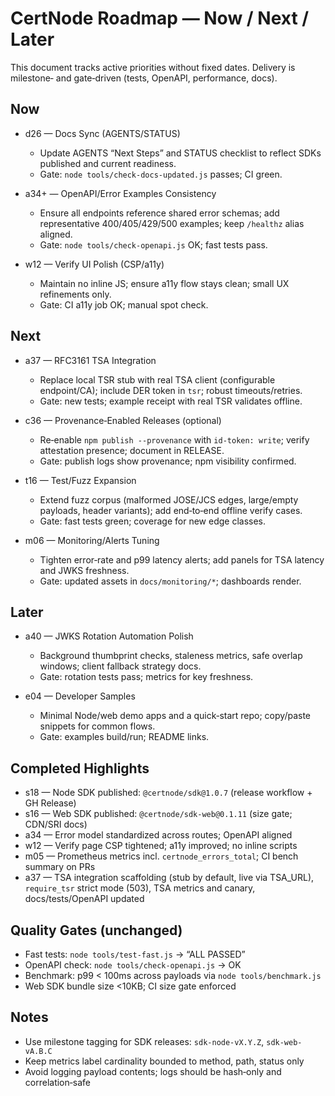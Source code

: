 # CertNode Roadmap — Now / Next / Later

This document tracks active priorities without fixed dates. Delivery is milestone‑ and gate‑driven (tests, OpenAPI, performance, docs).

## Now

- d26 — Docs Sync (AGENTS/STATUS)
  - Update AGENTS “Next Steps” and STATUS checklist to reflect SDKs published and current readiness.
  - Gate: `node tools/check-docs-updated.js` passes; CI green.

- a34+ — OpenAPI/Error Examples Consistency
  - Ensure all endpoints reference shared error schemas; add representative 400/405/429/500 examples; keep `/healthz` alias aligned.
  - Gate: `node tools/check-openapi.js` OK; fast tests pass.

- w12 — Verify UI Polish (CSP/a11y)
  - Maintain no inline JS; ensure a11y flow stays clean; small UX refinements only.
  - Gate: CI a11y job OK; manual spot check.

## Next

- a37 — RFC3161 TSA Integration
  - Replace local TSR stub with real TSA client (configurable endpoint/CA); include DER token in `tsr`; robust timeouts/retries.
  - Gate: new tests; example receipt with real TSR validates offline.

- c36 — Provenance‑Enabled Releases (optional)
  - Re‑enable `npm publish --provenance` with `id-token: write`; verify attestation presence; document in RELEASE.
  - Gate: publish logs show provenance; npm visibility confirmed.

- t16 — Test/Fuzz Expansion
  - Extend fuzz corpus (malformed JOSE/JCS edges, large/empty payloads, header variants); add end‑to‑end offline verify cases.
  - Gate: fast tests green; coverage for new edge classes.

- m06 — Monitoring/Alerts Tuning
  - Tighten error‑rate and p99 latency alerts; add panels for TSA latency and JWKS freshness.
  - Gate: updated assets in `docs/monitoring/*`; dashboards render.

## Later

- a40 — JWKS Rotation Automation Polish
  - Background thumbprint checks, staleness metrics, safe overlap windows; client fallback strategy docs.
  - Gate: rotation tests pass; metrics for key freshness.

- e04 — Developer Samples
  - Minimal Node/web demo apps and a quick‑start repo; copy/paste snippets for common flows.
  - Gate: examples build/run; README links.

## Completed Highlights

- s18 — Node SDK published: `@certnode/sdk@1.0.7` (release workflow + GH Release)
- s16 — Web SDK published: `@certnode/sdk-web@0.1.11` (size gate; CDN/SRI docs)
- a34 — Error model standardized across routes; OpenAPI aligned
- w12 — Verify page CSP tightened; a11y improved; no inline scripts
- m05 — Prometheus metrics incl. `certnode_errors_total`; CI bench summary on PRs
 - a37 — TSA integration scaffolding (stub by default, live via TSA_URL), `require_tsr` strict mode (503), TSA metrics and canary, docs/tests/OpenAPI updated

## Quality Gates (unchanged)

- Fast tests: `node tools/test-fast.js` → “ALL PASSED”
- OpenAPI check: `node tools/check-openapi.js` → OK
- Benchmark: p99 < 100ms across payloads via `node tools/benchmark.js`
- Web SDK bundle size <10KB; CI size gate enforced

## Notes

- Use milestone tagging for SDK releases: `sdk-node-vX.Y.Z`, `sdk-web-vA.B.C`
- Keep metrics label cardinality bounded to method, path, status only
- Avoid logging payload contents; logs should be hash‑only and correlation‑safe
